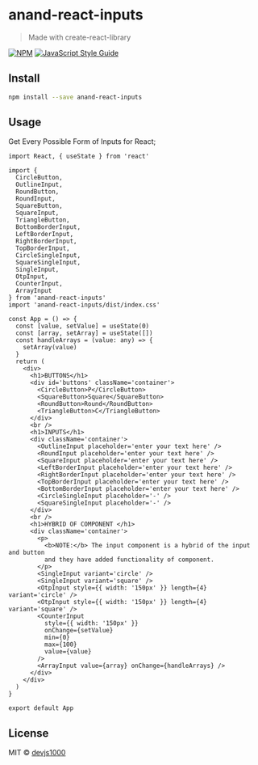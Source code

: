 # anand-react-inputs

> Made with create-react-library

[![NPM](https://img.shields.io/npm/v/anand-react-inputs.svg)](https://www.npmjs.com/package/anand-react-inputs) [![JavaScript Style Guide](https://img.shields.io/badge/code_style-standard-brightgreen.svg)](https://standardjs.com)

## Install

```bash
npm install --save anand-react-inputs
```

## Usage

Get Every Possible Form of Inputs for React;

```tsx
import React, { useState } from 'react'

import {
  CircleButton,
  OutlineInput,
  RoundButton,
  RoundInput,
  SquareButton,
  SquareInput,
  TriangleButton,
  BottomBorderInput,
  LeftBorderInput,
  RightBorderInput,
  TopBorderInput,
  CircleSingleInput,
  SquareSingleInput,
  SingleInput,
  OtpInput,
  CounterInput,
  ArrayInput
} from 'anand-react-inputs'
import 'anand-react-inputs/dist/index.css'

const App = () => {
  const [value, setValue] = useState(0)
  const [array, setArray] = useState([])
  const handleArrays = (value: any) => {
    setArray(value)
  }
  return (
    <div>
      <h1>BUTTONS</h1>
      <div id='buttons' className='container'>
        <CircleButton>P</CircleButton>
        <SquareButton>Square</SquareButton>
        <RoundButton>Round</RoundButton>
        <TriangleButton>C</TriangleButton>
      </div>
      <br />
      <h1>INPUTS</h1>
      <div className='container'>
        <OutlineInput placeholder='enter your text here' />
        <RoundInput placeholder='enter your text here' />
        <SquareInput placeholder='enter your text here' />
        <LeftBorderInput placeholder='enter your text here' />
        <RightBorderInput placeholder='enter your text here' />
        <TopBorderInput placeholder='enter your text here' />
        <BottomBorderInput placeholder='enter your text here' />
        <CircleSingleInput placeholder='-' />
        <SquareSingleInput placeholder='-' />
      </div>
      <br />
      <h1>HYBRID OF COMPONENT </h1>
      <div className='container'>
        <p>
          <b>NOTE:</b> The input component is a hybrid of the input and button
          and they have added functionality of component.
        </p>
        <SingleInput variant='circle' />
        <SingleInput variant='square' />
        <OtpInput style={{ width: '150px' }} length={4} variant='circle' />
        <OtpInput style={{ width: '150px' }} length={4} variant='square' />
        <CounterInput
          style={{ width: '150px' }}
          onChange={setValue}
          min={0}
          max={100}
          value={value}
        />
        <ArrayInput value={array} onChange={handleArrays} />
      </div>
    </div>
  )
}

export default App
```

## License

MIT © [devjs1000](https://github.com/devjs1000)
